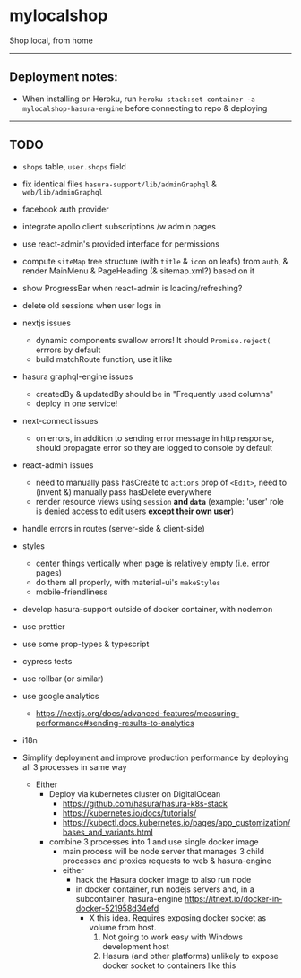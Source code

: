 # mylocalshop

Shop local, from home

---

## Deployment notes:

- When installing on Heroku, run `heroku stack:set container -a mylocalshop-hasura-engine` before connecting to repo & deploying

---

## TODO

- `shops` table, `user.shops` field

- fix identical files `hasura-support/lib/adminGraphql` & `web/lib/adminGraphql`
- facebook auth provider
- integrate apollo client subscriptions /w admin pages
- use react-admin's provided interface for permissions
- compute `siteMap` tree structure (with `title` & `icon` on leafs) from `auth`, & render MainMenu & PageHeading (& sitemap.xml?) based on it
- show ProgressBar when react-admin is loading/refreshing?
- delete old sessions when user logs in
- nextjs issues
    - dynamic components swallow errors! It should `Promise.reject(` errrors by default
    - build matchRoute function, use it like <Link href={matchRoute(href)} as={href}><a href={href}></a></Link>
- hasura graphql-engine issues
    - createdBy & updatedBy should be in "Frequently used columns"
    - deploy in one service!
- next-connect issues
    - on errors, in addition to sending error message in http response, should propagate error so they are logged to console by default
- react-admin issues
    - need to manually pass hasCreate to `actions` prop of `<Edit>`, need to (invent &) manually pass hasDelete everywhere 
    - render resource views using `session` **and `data`** (example: 'user' role is denied access to edit users **except their own user**)
- handle errors in routes (server-side & client-side)
- styles
    - center things vertically when page is relatively empty (i.e. error pages)
    - do them all properly, with material-ui's `makeStyles`
    - mobile-friendliness
- develop hasura-support outside of docker container, with nodemon
- use prettier
- use some prop-types & typescript
- cypress tests
- use rollbar (or similar) 
- use google analytics
    - https://nextjs.org/docs/advanced-features/measuring-performance#sending-results-to-analytics 
- i18n


- Simplify deployment and improve production performance by deploying all 3 processes in same way
  - Either
    - Deploy via kubernetes cluster on DigitalOcean
      - https://github.com/hasura/hasura-k8s-stack
      - https://kubernetes.io/docs/tutorials/
      - https://kubectl.docs.kubernetes.io/pages/app_customization/bases_and_variants.html
    - combine 3 processes into 1 and use single docker image
      - main process will be node server that manages 3 child processes and proxies requests to web & hasura-engine
      - either
        - hack the Hasura docker image to also run node
        - in docker container, run nodejs servers and, in a subcontainer, hasura-engine https://itnext.io/docker-in-docker-521958d34efd
            - X this idea. Requires exposing docker socket as volume from host. 
                1. Not going to work easy with Windows development host
                2. Hasura (and other platforms) unlikely to expose docker socket to containers like this 
